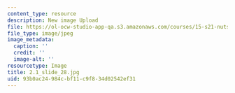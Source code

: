 ```yaml
---
content_type: resource
description: New image Upload
file: https://ol-ocw-studio-app-qa.s3.amazonaws.com/courses/15-s21-nuts-and-bolts-of-business-plans-january-iap-2014/93b0ac24984cbf11c9f834d02542ef31_2.1_slide_28.jpg
file_type: image/jpeg
image_metadata:
  caption: ''
  credit: ''
  image-alt: ''
resourcetype: Image
title: 2.1_slide_28.jpg
uid: 93b0ac24-984c-bf11-c9f8-34d02542ef31
---
```

